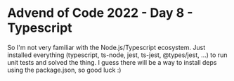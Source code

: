# Advend of Code 2022 - Day 8 - Typescript

So I'm not very familiar with the Node.js/Typescript ecosystem. Just installed everything (typescript, ts-node, 
jest, ts-jest, @types/jest, ...) to run unit tests and solved the thing. I guess there will be a way to
install deps using the package.json, so good luck :)